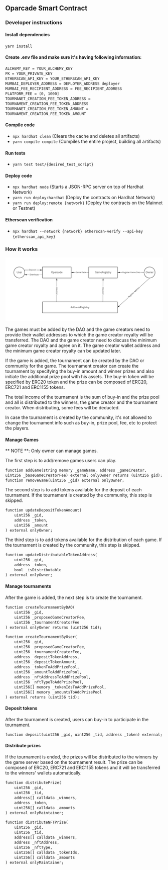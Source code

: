 ## Oparcade Smart Contract

### Developer instructions

#### Install dependencies
`yarn install`

#### Create .env file and make sure it's having following information:
```
ALCHEMY_KEY = YOUR_ALCHEMY_KEY
PK = YOUR_PRIVATE_KEY
ETHERSCAN_API_KEY = YOUR_ETHERSCAN_API_KEY
MUMBAI_DEPLOYER_ADDRESS = DEPLOYER_ADDRESS deployer
MUMBAI_FEE_RECIPIENT_ADDRESS = FEE_RECIPIENT_ADDRESS
PLATFORM_FEE = (0, 1000]
TOURMANET_CREATION_FEE_TOKEN_ADDRESS = TOURNAMENT_CREATION_FEE_TOKEN_ADDRESS
TOURMANET_CREATION_FEE_TOKEN_AMOUNT = TOURNAMENT_CREATION_FEE_TOKEN_AMOUNT
```

#### Compile code
- `npx hardhat clean` (Clears the cache and deletes all artifacts)
- `yarn compile compile` (Compiles the entire project, building all artifacts)

#### Run tests
- `yarn test test/{desired_test_script}`

#### Deploy code 
- `npx hardhat node` (Starts a JSON-RPC server on top of Hardhat Network)
- `yarn run deploy:hardhat` (Deploy the contracts on Hardhat Network)
- `yarn run deploy:remote {network}` (Deploy the contracts on the Mainnet or Testnet)

#### Etherscan verification
- `npx hardhat --network {network} etherscan-verify --api-key {etherscan_api_key}`

### How it works
![Hight Level Contract Interactions](./docs/box-diagram.png)

The games must be added by the DAO and the game creators need to provide their wallet addresses to which the game creator royalty will be transferred. The DAO and the game creator need to discuss the minimum game creator royalty and agree on it. The game creator wallet address and the minimum game creator royalty can be updated later.

If the game is added, the tournament can be created by the DAO or community for the game.
The tournament creator can create the tournament by specifying the buy-in amount and winner prizes and also initiate the additional prize pool with his assets.
The buy-in token will be specified by ERC20 token and the prize can be composed of ERC20, ERC721 and ERC1155 tokens.

The total income of the tournament is the sum of buy-in and the prize pool and all is distributed to the winners, the game creator and the tournament creator. When distributing, some fees will be deducted.

In case the tournament is created by the community, it's not allowed to change the tournament info such as buy-in, prize pool, fee, etc to protect the players.

#### Manage Games
** NOTE **: Only owner can manage games.

The first step is to add/remove games users can play.

````solidity
function addGame(string memory _gameName, address _gameCreator, uint256 _baseGameCreatorFee) external onlyOwner returns (uint256 gid);
function removeGame(uint256 _gid) external onlyOwner;
````

The second step is to add tokens available for the deposit of each tournament. If the tournament is created by the community, this step is skipped.

````solidity
function updateDepositTokenAmount(
    uint256 _gid,
    address _token,
    uint256 _amount
) external onlyOwner;
````

The third step is to add tokens available for the distribution of each game. If the tournament is created by the community, this step is skipped.

````solidity
function updateDistributableTokenAddress(
    uint256 _gid,
    address _token,
    bool _isDistributable
) external onlyOwner;
````

#### Manage tournaments

After the game is added, the next step is to create the tournament.

````solidity
function createTournamentByDAO(
    uint256 _gid,
    uint256 _proposedGameCreatorFee,
    uint256 _tournamentCreatorFee
) external onlyOwner returns (uint256 tid);
````

````solidity
function createTournamentByUser(
    uint256 _gid,
    uint256 _proposedGameCreatorFee,
    uint256 _tournamentCreatorFee,
    address _depositTokenAddress,
    uint256 _depositTokenAmount,
    address _tokenToAddPrizePool,
    uint256 _amountToAddPrizePool,
    address _nftAddressToAddPrizePool,
    uint256 _nftTypeToAddPrizePool,
    uint256[] memory _tokenIdsToAddPrizePool,
    uint256[] memory _amountsToAddPrizePool
) external returns (uint256 tid);
````

#### Deposit tokens

After the tournament is created, users can buy-in to participate in the tournament.

````solidity
function deposit(uint256 _gid, uint256 _tid, address _token) external;
````

#### Distribute prizes

If the tournament is ended, the prizes will be distributed to the winners by the game server based on the tournament result. The prize can be composed of ERC20, ERC721 and ERC1155 tokens and it will be transferred to the winners' wallets automatically.

````solidity
function distributePrize(
    uint256 _gid,
    uint256 _tid,
    address[] calldata _winners,
    address _token,
    uint256[] calldata _amounts
) external onlyMaintainer;
````

````solidity
function distributeNFTPrize(
    uint256 _gid,
    uint256 _tid,
    address[] calldata _winners,
    address _nftAddress,
    uint256 _nftType,
    uint256[] calldata _tokenIds,
    uint256[] calldata _amounts
) external onlyMaintainer;
````
